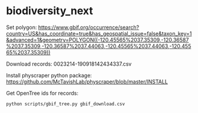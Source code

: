 # biodiversity_next


Set polygon:
https://www.gbif.org/occurrence/search?country=US&has_coordinate=true&has_geospatial_issue=false&taxon_key=1&advanced=1&geometry=POLYGON((-120.45565%2037.35309,-120.36587%2037.35309,-120.36587%2037.44063,-120.45565%2037.44063,-120.45565%2037.35309))


Download records:
0023214-190918142434337.csv


Install physcraper python package:
    https://github.com/McTavishLab/physcraper/blob/master/INSTALL

Get OpenTree ids for records:

```python scripts/gbif_tree.py gbif_download.csv```




